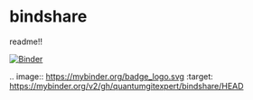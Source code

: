 # bindshare
readme!!

[![Binder](https://mybinder.org/badge_logo.svg)](https://mybinder.org/v2/gh/quantumgitexpert/bindshare/HEAD)

.. image:: https://mybinder.org/badge_logo.svg
 :target: https://mybinder.org/v2/gh/quantumgitexpert/bindshare/HEAD
